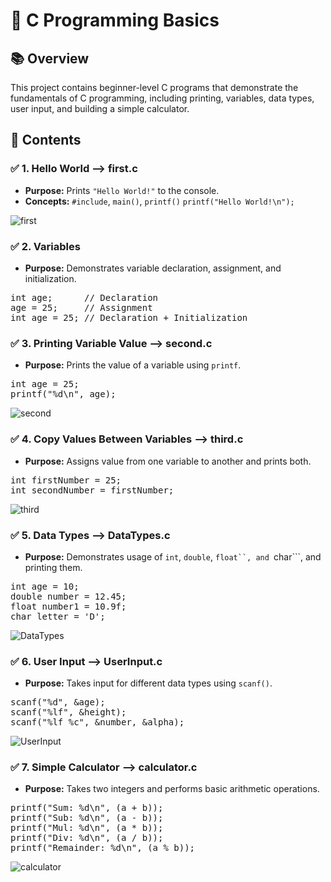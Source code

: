 # 📝 C Programming Basics
## 📚 Overview
This project contains beginner-level C programs that demonstrate the fundamentals of C programming, including printing, variables, data types, user input, and building a simple calculator.

## 📂 Contents
### ✅ 1. Hello World --> first.c
- **Purpose:** Prints ```"Hello World!"``` to the console.
- **Concepts:** ```#include```, ```main()```, ```printf()```
```printf("Hello World!\n");```

![first](https://github.com/user-attachments/assets/b6098ed4-67cc-4a8a-a64a-7cdca8a884dd)

### ✅ 2. Variables 
- **Purpose:** Demonstrates variable declaration, assignment, and initialization.

<pre>int age;      // Declaration
age = 25;     // Assignment
int age = 25; // Declaration + Initialization</pre>

### ✅ 3. Printing Variable Value --> second.c
- **Purpose:** Prints the value of a variable using ```printf```.

<pre>int age = 25;
printf("%d\n", age);</pre>

![second](https://github.com/user-attachments/assets/f87618f9-b872-47e9-883d-30c73ea6f0dd)

### ✅ 4. Copy Values Between Variables --> third.c
- **Purpose:** Assigns value from one variable to another and prints both.

<pre>int firstNumber = 25;
int secondNumber = firstNumber;</pre>

![third](https://github.com/user-attachments/assets/0bcf1426-280f-4f28-93b1-5a7bd29b5866)

### ✅ 5. Data Types --> DataTypes.c
- **Purpose:** Demonstrates usage of ```int```, ```double```, ```float``, and ```char```, and printing them.

<pre>int age = 10;
double number = 12.45;
float number1 = 10.9f;
char letter = 'D';</pre>

![DataTypes](https://github.com/user-attachments/assets/8254fb10-06c3-4081-8094-d5b105ef9aa9)

### ✅ 6. User Input --> UserInput.c
- **Purpose:** Takes input for different data types using ```scanf()```.

<pre>scanf("%d", &age);
scanf("%lf", &height);
scanf("%lf %c", &number, &alpha);</pre>

![UserInput](https://github.com/user-attachments/assets/1111364c-efed-420d-bcd8-9a0311f22eab)

### ✅ 7. Simple Calculator --> calculator.c
- **Purpose:** Takes two integers and performs basic arithmetic operations.

<pre>printf("Sum: %d\n", (a + b));
printf("Sub: %d\n", (a - b));
printf("Mul: %d\n", (a * b));
printf("Div: %d\n", (a / b));
printf("Remainder: %d\n", (a % b));</pre>

![calculator](https://github.com/user-attachments/assets/6d9651f7-41b0-4692-b798-8c63ef0980c8)


